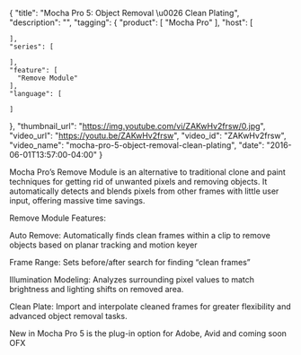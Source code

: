 {
  "title": "Mocha Pro 5: Object Removal \u0026 Clean Plating",
  "description": "",
  "tagging": {
    "product": [
      "Mocha Pro"
    ],
    "host": [

    ],
    "series": [

    ],
    "feature": [
      "Remove Module"
    ],
    "language": [

    ]
  },
  "thumbnail_url": "https://img.youtube.com/vi/ZAKwHv2frsw/0.jpg",
  "video_url": "https://youtu.be/ZAKwHv2frsw",
  "video_id": "ZAKwHv2frsw",
  "video_name": "mocha-pro-5-object-removal-clean-plating",
  "date": "2016-06-01T13:57:00-04:00"
}

Mocha Pro’s Remove Module is an alternative to traditional clone and paint
techniques for getting rid of unwanted pixels and removing objects. It
automatically detects and blends pixels from other frames with little user
input, offering massive time savings.

Remove Module Features:

Auto Remove: Automatically finds clean frames within a clip to remove objects
based on planar tracking and motion keyer

Frame Range: Sets before/after search for finding “clean frames”

Illumination Modeling: Analyzes surrounding pixel values to match brightness
and lighting shifts on removed area.

Clean Plate: Import and interpolate cleaned frames for greater flexibility and
advanced object removal tasks.

New in Mocha Pro 5 is the plug-in option for Adobe, Avid and coming soon OFX


